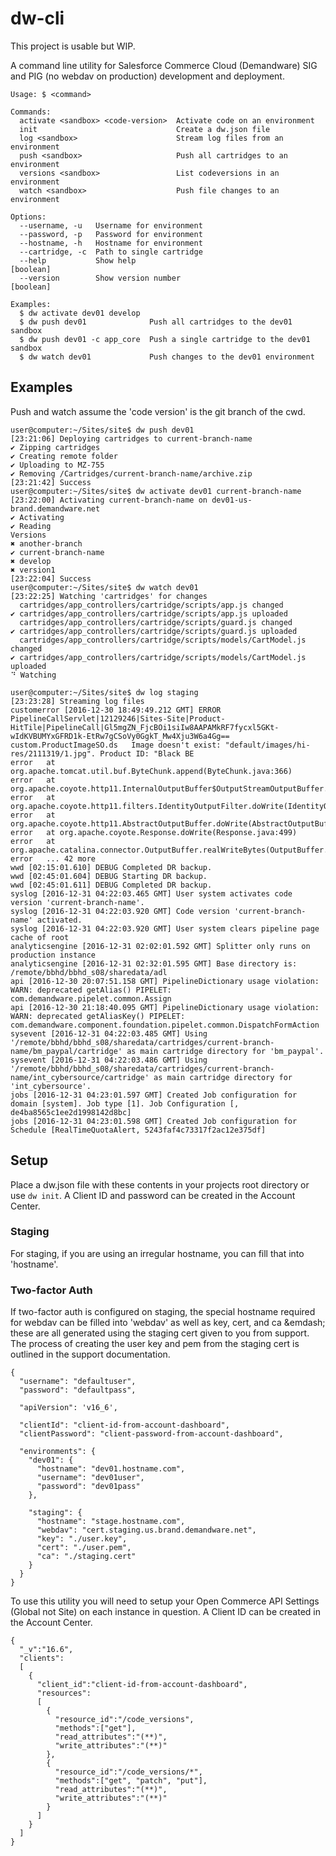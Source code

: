# dw-cli

This project is usable but WIP.

A command line utility for Salesforce Commerce Cloud (Demandware) SIG and PIG (no webdav on production) development and deployment.

```
Usage: $ <command>

Commands:
  activate <sandbox> <code-version>  Activate code on an environment
  init                               Create a dw.json file
  log <sandbox>                      Stream log files from an environment
  push <sandbox>                     Push all cartridges to an environment
  versions <sandbox>                 List codeversions in an environment
  watch <sandbox>                    Push file changes to an environment

Options:
  --username, -u   Username for environment
  --password, -p   Password for environment
  --hostname, -h   Hostname for environment
  --cartridge, -c  Path to single cartridge
  --help           Show help                                           [boolean]
  --version        Show version number                                 [boolean]

Examples:
  $ dw activate dev01 develop
  $ dw push dev01              Push all cartridges to the dev01 sandbox
  $ dw push dev01 -c app_core  Push a single cartridge to the dev01 sandbox
  $ dw watch dev01             Push changes to the dev01 environment
```
## Examples

Push and watch assume the 'code version' is the git branch of the cwd.

```
user@computer:~/Sites/site$ dw push dev01
[23:21:06] Deploying cartridges to current-branch-name
✔ Zipping cartridges
✔ Creating remote folder
✔ Uploading to MZ-755
✔ Removing /Cartridges/current-branch-name/archive.zip
[23:21:42] Success
user@computer:~/Sites/site$ dw activate dev01 current-branch-name
[23:22:00] Activating current-branch-name on dev01-us-brand.demandware.net
✔ Activating
✔ Reading
Versions
✖ another-branch
✔ current-branch-name
✖ develop
✖ version1
[23:22:04] Success
user@computer:~/Sites/site$ dw watch dev01
[23:22:25] Watching 'cartridges' for changes
  cartridges/app_controllers/cartridge/scripts/app.js changed
✔ cartridges/app_controllers/cartridge/scripts/app.js uploaded
  cartridges/app_controllers/cartridge/scripts/guard.js changed
✔ cartridges/app_controllers/cartridge/scripts/guard.js uploaded
  cartridges/app_controllers/cartridge/scripts/models/CartModel.js changed
✔ cartridges/app_controllers/cartridge/scripts/models/CartModel.js uploaded
⠙ Watching
```
```
user@computer:~/Sites/site$ dw log staging
[23:23:28] Streaming log files
customerror [2016-12-30 18:49:49.212 GMT] ERROR PipelineCallServlet|12129246|Sites-Site|Product-HitTile|PipelineCall|Gl5mgZN_FjcBOi1siIw8AAPAMkRF7fycxl5GKt-wIdKVBUMYxGFRD1k-EtRw7gCSoVy0GgkT_Mw4Xju3W6a4Gg== custom.ProductImageSO.ds   Image doesn't exist: "default/images/hi-res/2111319/1.jpg". Product ID: "Black BE
error 	at org.apache.tomcat.util.buf.ByteChunk.append(ByteChunk.java:366)
error 	at org.apache.coyote.http11.InternalOutputBuffer$OutputStreamOutputBuffer.doWrite(InternalOutputBuffer.java:240)
error 	at org.apache.coyote.http11.filters.IdentityOutputFilter.doWrite(IdentityOutputFilter.java:84)
error 	at org.apache.coyote.http11.AbstractOutputBuffer.doWrite(AbstractOutputBuffer.java:192)
error 	at org.apache.coyote.Response.doWrite(Response.java:499)
error 	at org.apache.catalina.connector.OutputBuffer.realWriteBytes(OutputBuffer.java:402)
error 	... 42 more
wwd [02:15:01.610] DEBUG Completed DR backup.
wwd [02:45:01.604] DEBUG Starting DR backup.
wwd [02:45:01.611] DEBUG Completed DR backup.
syslog [2016-12-31 04:22:03.465 GMT] User system activates code version 'current-branch-name'.
syslog [2016-12-31 04:22:03.920 GMT] Code version 'current-branch-name' activated.
syslog [2016-12-31 04:22:03.920 GMT] User system clears pipeline page cache of root
analyticsengine [2016-12-31 02:02:01.592 GMT] Splitter only runs on production instance
analyticsengine [2016-12-31 02:32:01.595 GMT] Base directory is: /remote/bbhd/bbhd_s08/sharedata/adl
api [2016-12-30 20:07:51.158 GMT] PipelineDictionary usage violation: WARN: deprecated getAlias() PIPELET: com.demandware.pipelet.common.Assign
api [2016-12-30 21:18:40.095 GMT] PipelineDictionary usage violation: WARN: deprecated getAliasKey() PIPELET: com.demandware.component.foundation.pipelet.common.DispatchFormAction
sysevent [2016-12-31 04:22:03.485 GMT] Using '/remote/bbhd/bbhd_s08/sharedata/cartridges/current-branch-name/bm_paypal/cartridge' as main cartridge directory for 'bm_paypal'.
sysevent [2016-12-31 04:22:03.486 GMT] Using '/remote/bbhd/bbhd_s08/sharedata/cartridges/current-branch-name/int_cybersource/cartridge' as main cartridge directory for 'int_cybersource'.
jobs [2016-12-31 04:23:01.597 GMT] Created Job configuration for domain [system]. Job type [1]. Job Configuration [, de4ba8565c1ee2d1998142d8bc]
jobs [2016-12-31 04:23:01.598 GMT] Created Job configuration for Schedule [RealTimeQuotaAlert, 5243faf4c73317f2ac12e375df]
```
## Setup
Place a dw.json file with these contents in your projects root directory or use `dw init`.  A Client ID and password can be created in the Account Center.  

### Staging
For staging, if you are using an irregular hostname, you can fill that into 'hostname'.  

### Two-factor Auth
If two-factor auth is configured on staging, the special hostname required for webdav can be filled into 'webdav' as well as key, cert, and ca &emdash; these are all generated using the staging cert given to you from support.  The process of creating the user key and pem from the staging cert is outlined in the support documentation.
```
{
  "username": "defaultuser",
  "password": "defaultpass",

  "apiVersion": 'v16_6',

  "clientId": "client-id-from-account-dashboard",
  "clientPassword": "client-password-from-account-dashboard",

  "environments": {
    "dev01": {
      "hostname": "dev01.hostname.com",
      "username": "dev01user",
      "password": "dev01pass"
    },

    "staging": {
      "hostname": "stage.hostname.com",
      "webdav": "cert.staging.us.brand.demandware.net",
      "key": "./user.key",
      "cert": "./user.pem",
      "ca": "./staging.cert"
    }
  }
}
```

To use this utility you will need to setup your Open Commerce API Settings (Global not Site) on each instance in question.  A Client ID can be created in the Account Center.

```
{
  "_v":"16.6",
  "clients":
  [
    {
      "client_id":"client-id-from-account-dashboard",
      "resources":
      [
        {
          "resource_id":"/code_versions",
          "methods":["get"],
          "read_attributes":"(**)",
          "write_attributes":"(**)"
        },
        {
          "resource_id":"/code_versions/*",
          "methods":["get", "patch", "put"],
          "read_attributes":"(**)",
          "write_attributes":"(**)"
        }
      ]
    }
  ]
}
```
